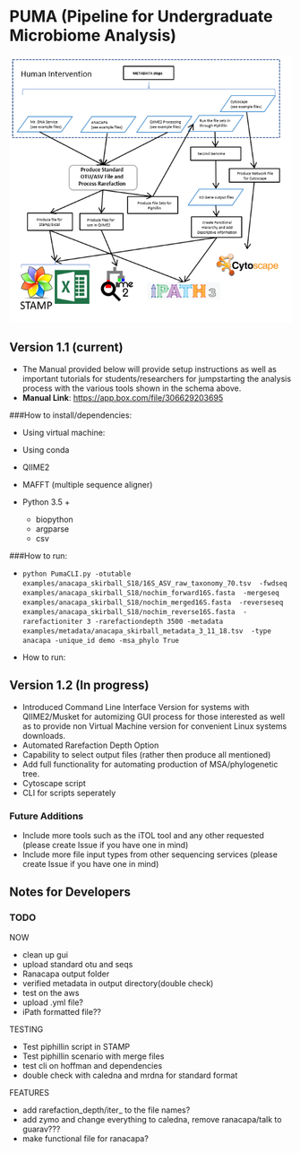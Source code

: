 # PUMA (Pipeline for Undergraduate Microbiome Analysis)

![PUMA GENERAL FLOWCHART](https://github.com/keithgmitchell/PUMA/blob/master/examples/PUMA_flowchart.PNG)


## Version 1.1 (current)
+ The Manual provided below will provide setup instructions as well as important tutorials for 
students/researchers for jumpstarting the analysis process with the various tools shown in the 
schema above.
+ **Manual Link**: https://app.box.com/file/306629203695

###How to install/dependencies:

+ Using virtual machine:
+ Using conda


+ QIIME2
+ MAFFT (multiple sequence aligner)
+ Python 3.5 +
    + biopython
    + argparse
    + csv

###How to run:

+ `python PumaCLI.py -otutable examples/anacapa_skirball_S18/16S_ASV_raw_taxonomy_70.tsv 
-fwdseq examples/anacapa_skirball_S18/nochim_forward16S.fasta 
-mergeseq examples/anacapa_skirball_S18/nochim_merged16S.fasta 
-reverseseq examples/anacapa_skirball_S18/nochim_reverse16S.fasta 
-rarefactioniter 3 -rarefactiondepth 3500 -metadata examples/metadata/anacapa_skirball_metadata_3_11_18.tsv 
-type anacapa -unique_id demo -msa_phylo True`


+  How to run:

## Version 1.2 (In progress)
+ Introduced Command Line Interface Version for systems with QIIME2/Musket for automizing GUI process for those 
interested as well as to provide non Virtual Machine version for convenient Linux systems downloads. 
+ Automated Rarefaction Depth Option
+ Capability to select output files (rather then produce all mentioned)
+ Add full functionality for automating production of MSA/phylogenetic tree.
+ Cytoscape script
+ CLI for scripts seperately 


### Future Additions
+ Include more tools such as the iTOL tool and any other requested (please create Issue if you have one in mind)
+ Include more file input types from other sequencing services (please create Issue if you have one in mind)


## Notes for Developers
### TODO
NOW
+ clean up gui
+ upload standard otu and seqs
+ Ranacapa output folder
+ verified metadata in output directory(double check)
+ test on the aws
+ upload .yml file?
+ iPath formatted file??

TESTING
+ Test piphillin script in STAMP
+ Test piphillin scenario with merge files
+ test cli on hoffman and dependencies
+ double check with caledna and mrdna for standard format

FEATURES
+ add rarefaction_depth/iter_ to the file names?
+ add zymo and change everything to caledna, remove ranacapa/talk to guarav???
+ make functional file for ranacapa?